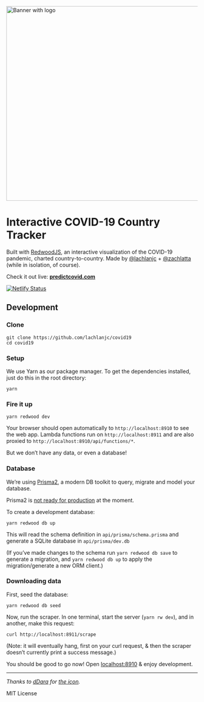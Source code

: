 <img
  src="https://user-images.githubusercontent.com/5074763/76723248-f8d9f400-671c-11ea-9e07-7951a48cd2b6.png"
  width="512"
  alt="Banner with logo"
/>

# Interactive COVID-19 Country Tracker

Built with [RedwoodJS](https://redwoodjs.com), an interactive visualization of the COVID-19 pandemic,
charted country-to-country. Made by [@lachlanjc](https://lachlanjc.me) +
[@zachlatta](https://zachlatta.com) (while in isolation, of course).

Check it out live: [**predictcovid.com**](https://predictcovid.com)

[![Netlify Status](https://api.netlify.com/api/v1/badges/bdfb5b9d-a04d-4f31-88b6-b8fe7c10c14c/deploy-status)](https://app.netlify.com/sites/countrycovid19/deploys)

## Development

### Clone

```terminal
git clone https://github.com/lachlanjc/covid19
cd covid19
```

### Setup

We use Yarn as our package manager. To get the dependencies installed, just do this in the root directory:

```terminal
yarn
```

### Fire it up

```terminal
yarn redwood dev
```

Your browser should open automatically to `http://localhost:8910` to see the web app. Lambda functions run on
`http://localhost:8911` and are also proxied to `http://localhost:8910/api/functions/*`.

But we don’t have any data, or even a database!

### Database

We’re using [Prisma2](https://github.com/prisma/prisma2), a modern DB toolkit to query, migrate and model your database.

Prisma2 is [not ready for production](https://isprisma2ready.com) at the moment.

To create a development database:

```terminal
yarn redwood db up
```

This will read the schema definition in `api/prisma/schema.prisma` and generate a SQLite database in `api/prisma/dev.db`

(If you’ve made changes to the schema run `yarn redwood db save` to generate a migration, and `yarn redwood db up`
to apply the migration/generate a new ORM client.)

### Downloading data

First, seed the database:

```terminal
yarn redwood db seed
```

Now, run the scraper. In one terminal, start the server (`yarn rw dev`), and in another, make this request:

```terminal
curl http://localhost:8911/scrape
```

(Note: it will eventually hang, first on your curl request, & then the scraper doesn’t currently print a success message.)

You should be good to go now! Open [localhost:8910](http://localhost:8910) & enjoy development.

***

*Thanks to [dDara](https://thenounproject.com/dDara/) for [the icon](https://thenounproject.com/dDara/collection/coronavirus/).*

MIT License
